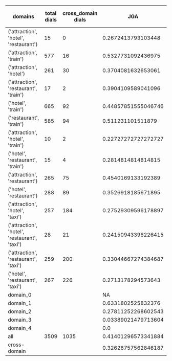 | domains                                       |   total dials |   cross_domain dials | JGA                 | RSA                | TA                  | CDTA                |   total turns |   cross-domain turns |
|-----------------------------------------------|---------------|----------------------|---------------------|--------------------|---------------------|---------------------|---------------|----------------------|
| ('attraction', 'hotel', 'restaurant')         |            15 |                    0 | 0.2672413793103448  | 0.6975408725408723 | 0.4396551724137931  | NA                  |           116 |                    0 |
| ('attraction', 'train')                       |           577 |                   16 | 0.5327731092436975  | 0.8633760769433695 | 0.7356542617046818  | 0.4375              |          4165 |                   16 |
| ('attraction', 'hotel')                       |           261 |                   30 | 0.3704081632653061  | 0.7949460978644878 | 0.5954081632653061  | 0.3333333333333333  |          1960 |                   30 |
| ('attraction', 'restaurant', 'train')         |            17 |                    2 | 0.3904109589041096  | 0.7716551903195739 | 0.6027397260273972  | 0.25                |           146 |                    4 |
| ('hotel', 'train')                            |           665 |                   92 | 0.44857851555046746 | 0.8550278064657769 | 0.6746804045029574  | 0.5208333333333334  |          5241 |                   96 |
| ('restaurant', 'train')                       |           585 |                   94 | 0.511231101511879   | 0.8770964877688749 | 0.7213822894168467  | 0.46875             |          4630 |                   96 |
| ('attraction', 'hotel', 'train')              |            10 |                    2 | 0.22727272727272727 | 0.5915819344796617 | 0.38636363636363635 | 0.5                 |            88 |                    2 |
| ('hotel', 'restaurant', 'train')              |            15 |                    4 | 0.2814814814814815  | 0.7587020006137651 | 0.6                 | 0.0                 |           135 |                    4 |
| ('attraction', 'restaurant')                  |           265 |                   75 | 0.4540169133192389  | 0.8242352594467176 | 0.6670190274841438  | 0.6                 |          1892 |                   75 |
| ('hotel', 'restaurant')                       |           288 |                   89 | 0.3526918185671895  | 0.8254718917479066 | 0.6091564222128021  | 0.4639175257731959  |          2359 |                   97 |
| ('attraction', 'hotel', 'taxi')               |           257 |                  184 | 0.27529309596178897 | 0.750808204747974  | 0.5115067303517151  | 0.09767441860465116 |          2303 |                  215 |
| ('attraction', 'hotel', 'restaurant', 'taxi') |            28 |                   21 | 0.24150943396226415 | 0.7103535091742641 | 0.4528301886792453  | 0.13333333333333333 |           265 |                   30 |
| ('attraction', 'restaurant', 'taxi')          |           259 |                  200 | 0.33044667274384687 | 0.7723490243618346 | 0.5528714676390155  | 0.19101123595505617 |          2194 |                  267 |
| ('hotel', 'restaurant', 'taxi')               |           267 |                  226 | 0.2713178294573643  | 0.8042443158360029 | 0.5251937984496124  | 0.2177650429799427  |          2580 |                  349 |
| domain_0                                      |               |                      | NA                  | NA                 | NA                  | NA                  |             0 |                    0 |
| domain_1                                      |               |                      | 0.6331802525832376  | 0.8452185749991211 | 0.6958340167295392  | NA                  |         12194 |                    0 |
| domain_2                                      |               |                      | 0.27811252268602543 | 0.8312576712754762 | 0.6230127041742287  | 0.4686064318529862  |         13775 |                  653 |
| domain_3                                      |               |                      | 0.03389021479713604 | 0.705903969279229  | 0.4090692124105012  | 0.07974481658692185 |          2095 |                  627 |
| domain_4                                      |               |                      | 0.0                 | 0.6468527306027305 | 0.2                 | 0.0                 |            10 |                    1 |
| all                                           |          3509 |                 1035 | 0.41401296573341884 | 0.8277853908552276 | 0.638526750730213   | 0.2779078844652615  |         28074 |                 1281 |
| cross-domain                                  |               |                      | 0.32626757562846187 | 0.8031081783293735 | 0.5660417554324669  | 0.2779078844652615  |          9388 |                 1281 |
